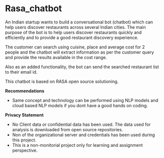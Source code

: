 # Rasa_chatbot
An Indian startup wants to build a conversational bot (chatbot) which can help users discover restaurants across several Indian cities. The main purpose of the bot is to help users discover restaurants quickly and efficiently and to provide a good restaurant discovery experience.

The customer can search using cuisine, place and average cost for 2 people and the chatbot will extract information as per the customer query and provide the results available in the cost range.

Also as an added functionality, the bot can send the searched restaurant list to their email id.

This chatbot is based on RASA open source solutioning. 

<b>Recommendations</b>

* Same concept and technology can be performed using NLP models and cloud based NLP models if you dont have a good hands on coding.

<b>Privacy Statement</b>

* No Client data or confidential data has been used. The data used for analysis is downloaded from open source repositories.
* Non of the organizational server and credentials has been used during this project.
* This is a non-monitorial project only for learning and assignment perspective.



